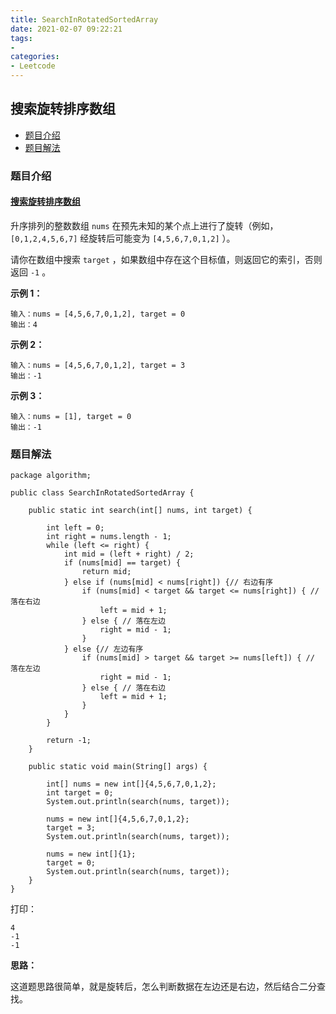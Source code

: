```yaml
---
title: SearchInRotatedSortedArray
date: 2021-02-07 09:22:21
tags:
- 
categories:
- Leetcode 
---
```




## 搜索旋转排序数组

- [题目介绍](https://yangtzeshore.github.io/2021/02/07/SearchInRotatedSortedArray/#题目介绍)
- [题目解法](https://yangtzeshore.github.io/2021/02/07/SearchInRotatedSortedArray/#题目解法)

### 题目介绍

#### [搜索旋转排序数组](https://leetcode-cn.com/problems/search-in-rotated-sorted-array/)

升序排列的整数数组 `nums` 在预先未知的某个点上进行了旋转（例如， `[0,1,2,4,5,6,7]` 经旋转后可能变为 `[4,5,6,7,0,1,2]` ）。

请你在数组中搜索 `target` ，如果数组中存在这个目标值，则返回它的索引，否则返回 `-1` 。

**示例 1：**

```
输入：nums = [4,5,6,7,0,1,2], target = 0
输出：4
```

**示例 2：**

```
输入：nums = [4,5,6,7,0,1,2], target = 3
输出：-1
```

**示例 3：**

```
输入：nums = [1], target = 0
输出：-1
```

### 题目解法

```
package algorithm;

public class SearchInRotatedSortedArray {

    public static int search(int[] nums, int target) {

        int left = 0;
        int right = nums.length - 1;
        while (left <= right) {
            int mid = (left + right) / 2;
            if (nums[mid] == target) {
                return mid;
            } else if (nums[mid] < nums[right]) {// 右边有序
                if (nums[mid] < target && target <= nums[right]) { // 落在右边
                    left = mid + 1;
                } else { // 落在左边
                    right = mid - 1;
                }
            } else {// 左边有序
                if (nums[mid] > target && target >= nums[left]) { // 落在左边
                    right = mid - 1;
                } else { // 落在右边
                    left = mid + 1;
                }
            }
        }

        return -1;
    }

    public static void main(String[] args) {

        int[] nums = new int[]{4,5,6,7,0,1,2};
        int target = 0;
        System.out.println(search(nums, target));

        nums = new int[]{4,5,6,7,0,1,2};
        target = 3;
        System.out.println(search(nums, target));

        nums = new int[]{1};
        target = 0;
        System.out.println(search(nums, target));
    }
}
```

打印：

```
4
-1
-1
```

**思路：**

这道题思路很简单，就是旋转后，怎么判断数据在左边还是右边，然后结合二分查找。